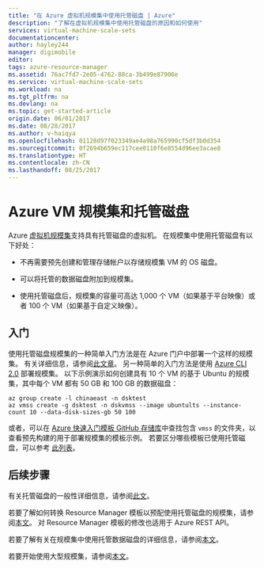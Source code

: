 ```yaml
---
title: "在 Azure 虚拟机规模集中使用托管磁盘 | Azure"
description: "了解在虚拟机规模集中使用托管磁盘的原因和如何使用"
services: virtual-machine-scale-sets
documentationcenter: 
author: hayley244
manager: digimobile
editor: 
tags: azure-resource-manager
ms.assetid: 76ac7fd7-2e05-4762-88ca-3b499e87906e
ms.service: virtual-machine-scale-sets
ms.workload: na
ms.tgt_pltfrm: na
ms.devlang: na
ms.topic: get-started-article
origin.date: 06/01/2017
ms.date: 08/28/2017
ms.author: v-haiqya
ms.openlocfilehash: 01128d97f023349ae4a98a765990cf5df3b0d354
ms.sourcegitcommit: 0f2694b659ec117cee0110f6e8554d96ee3acae8
ms.translationtype: HT
ms.contentlocale: zh-CN
ms.lasthandoff: 08/25/2017
---
```

# <a name="azure-vm-scale-sets-and-managed-disks"></a>Azure VM 规模集和托管磁盘

Azure [虚拟机规模集](/virtual-machine-scale-sets/)支持具有托管磁盘的虚拟机。 在规模集中使用托管磁盘有以下好处：

* 不再需要预先创建和管理存储帐户以存储规模集 VM 的 OS 磁盘。

* 可以将托管的数据磁盘附加到规模集。

* 使用托管磁盘后，规模集的容量可高达 1,000 个 VM（如果基于平台映像）或者 100 个 VM（如果基于自定义映像）。

## <a name="get-started"></a>入门

使用托管磁盘规模集的一种简单入门方法是在 Azure 门户中部署一个这样的规模集。 有关详细信息，请参阅[此文章](./virtual-machine-scale-sets-portal-create.md)。 另一种简单的入门方法是使用 [Azure CLI 2.0](https://docs.microsoft.com/cli/azure/install-az-cli2) 部署规模集。 以下示例演示如何创建具有 10 个 VM 的基于 Ubuntu 的规模集，其中每个 VM 都有 50 GB 和 100 GB 的数据磁盘：

```azurecli
az group create -l chinaeast -n dsktest
az vmss create -g dsktest -n dskvmss --image ubuntults --instance-count 10 --data-disk-sizes-gb 50 100
```

或者，可以在 [Azure 快速入门模板 GitHub 存储库](https://github.com/Azure/azure-quickstart-templates)中查找包含 `vmss` 的文件夹，以查看预先构建的用于部署规模集的模板示例。 若要区分哪些模板已使用托管磁盘，可以参考 [此列表](https://github.com/Azure/azure-quickstart-templates/blob/master/managed-disk-support-list.md)。

## <a name="next-steps"></a>后续步骤

有关托管磁盘的一般性详细信息，请参阅[此文](../virtual-machines/windows/managed-disks-overview.md)。

若要了解如何转换 Resource Manager 模板以预配使用托管磁盘的规模集，请参阅[本文](./virtual-machine-scale-sets-convert-template-to-md.md)。 对 Resource Manager 模板的修改也适用于 Azure REST API。

若要了解有关在规模集中使用托管数据磁盘的详细信息，请参阅[本文](./virtual-machine-scale-sets-attached-disks.md)。

若要开始使用大型规模集，请参阅[本文](./virtual-machine-scale-sets-placement-groups.md)。

<!--Update_Description: wording update-->